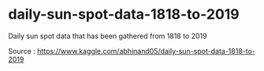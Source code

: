 # daily-sun-spot-data-1818-to-2019

Daily sun spot data that has been gathered from 1818 to 2019

Source : https://www.kaggle.com/abhinand05/daily-sun-spot-data-1818-to-2019
